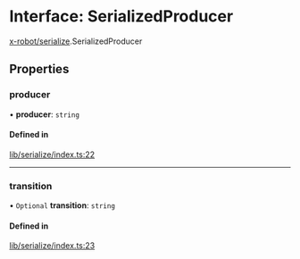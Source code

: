 # Interface: SerializedProducer

[x-robot/serialize](../modules/x_robot_serialize.md).SerializedProducer

## Properties

### producer

• **producer**: `string`

#### Defined in

[lib/serialize/index.ts:22](https://github.com/Masquerade-Circus/x-robot/blob/a0ed060/lib/serialize/index.ts#L22)

___

### transition

• `Optional` **transition**: `string`

#### Defined in

[lib/serialize/index.ts:23](https://github.com/Masquerade-Circus/x-robot/blob/a0ed060/lib/serialize/index.ts#L23)
